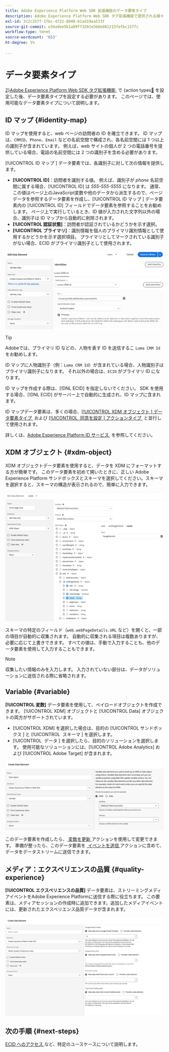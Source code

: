 ```yaml
---
title: Adobe Experience Platform Web SDK 拡張機能のデータ要素タイプ
description: Adobe Experience Platform Web SDK タグ拡張機能で提供される様々なデータ要素タイプについて説明します。
exl-id: 3c2c257f-1fbc-4722-8040-61ad19aa533f
source-git-commit: e34a9ee5b1a09ff3391e5b0e981215fefbc157fc
workflow-type: tm+mt
source-wordcount: '653'
ht-degree: 5%

---
```



# データ要素タイプ

[2&rbrace;Adobe Experience Platform Web SDK タグ拡張機能 &#x200B;](action-types.md) で &lbrace;action types[&#128279;](web-sdk-extension-configuration.md) を設定した後、データ要素タイプを設定する必要があります。 このページでは、使用可能なデータ要素タイプについて説明します。

## ID マップ {#identity-map}

ID マップを使用すると、web ページの訪問者の ID を確立できます。 ID マップは、`CRMID`、`Phone`、`Email` などの名前空間で構成され、各名前空間には 1 つ以上の識別子が含まれています。 例えば、web サイトの個人が 2 つの電話番号を提供している場合、電話の名前空間には 2 つの識別子を含める必要があります。

[!UICONTROL ID マップ &#x200B;] データ要素では、各識別子に対して次の情報を提供します。

* **[!UICONTROL ID]**：訪問者を識別する値。 例えば、識別子が _phone_ 名前空間に属する場合、[!UICONTROL ID] は _555-555-5555_ になります。 通常、この値はページ上のJavaScript変数や他のデータから派生するので、ページデータを参照するデータ要素を作成し、[!UICONTROL ID マップ &#x200B;] データ要素内の [!UICONTROL ID] フィールドでデータ要素を参照することをお勧めします。 ページ上で実行しているとき、ID 値が入力された文字列以外の場合、識別子は ID マップから自動的に削除されます。
* **[!UICONTROL 認証状態]**：訪問者が認証されているかどうかを示す選択。
* **[!UICONTROL プライマリ]**：識別情報を個人のプライマリ識別情報として使用するかどうかを示す選択項目。 プライマリとしてマークされている識別子がない場合、ECID がプライマリ識別子として使用されます。

![&#x200B; データ要素の編集画面を示す UI 画像。](assets/identity-map-data-element.png)

>[!TIP]
>
>Adobeでは、プライマリ ID などの、人物を表す ID を送信するこ `Luma CRM Id` をお勧めします。
>
>ID マップに人物識別子（例：`Luma CRM Id`）が含まれている場合、人物識別子はプライマリ識別子になります。 それ以外の場合は、`ECID` がプライマリ ID になります。

ID マップを作成する際は、[!DNL ECID] を指定しないでください。 SDK を使用する場合、[!DNL ECID] がサーバー上で自動的に生成され、ID マップに含まれます。

ID マップデータ要素は、多くの場合、[[!UICONTROL XDM オブジェクト &#x200B;] データ要素タイプ &#x200B;](#xdm-object) および [[!UICONTROL &#x200B; 同意を設定 &#x200B;] アクションタイプ &#x200B;](action-types.md#set-consent) と並行して使用されます。

詳しくは、[Adobe Experience Platform ID サービス &#x200B;](../../../../identity-service/home.md) を参照してください。

## XDM オブジェクト {#xdm-object}

XDM オブジェクトデータ要素を使用すると、データを XDM にフォーマットする方が簡単です。 このデータ要素を初めて開いたときに、正しい Adobe Experience Platform サンドボックスとスキーマを選択してください。スキーマを選択すると、スキーマの構造が表示されるので、簡単に入力できます。

![XDM オブジェクト構造を示す UI 画像。](assets/XDM-object.png)

スキーマの特定のフィールド（`web.webPageDetails.URL` など）を開くと、一部の項目が自動的に収集されます。 自動的に収集される項目は複数ありますが、必要に応じて上書きできます。 すべての値は、手動で入力することも、他のデータ要素を使用して入力することもできます。

>[!NOTE]
>
>収集したい情報のみを入力します。 入力されていない部分は、データがソリューションに送信される際に省略されます。

## Variable {#variable}

**[!UICONTROL 変数]** データ要素を使用して、ペイロードオブジェクトを作成できます。 [!UICONTROL XDM] オブジェクトと [!UICONTROL Data] オブジェクトの両方がサポートされています。

* [!UICONTROL XDM] を選択した場合は、目的の [!UICONTROL &#x200B; サンドボックス &#x200B;] と [!UICONTROL &#x200B; スキーマ &#x200B;] を選択します。
* [!UICONTROL &#x200B; データ &#x200B;] を選択したら、目的のソリューションを選択します。 使用可能なソリューションには、[!UICONTROL Adobe Analytics] および [!UICONTROL Adobe Target] が含まれます。

![&#x200B; データ要素オプションを示すタグ UI の画像。](assets/variable-data-element.png)

このデータ要素を作成したら、[&#x200B; 変数を更新 &#x200B;](./action-types.md#update-variable) アクションを使用して変更できます。 準備が整ったら、このデータ要素を [&#x200B; イベントを送信 &#x200B;](./action-types.md#send-event) アクションに含めて、データをデータストリームに送信できます。

## メディア：エクスペリエンスの品質 {#quality-experience}

**[!UICONTROL エクスペリエンスの品質]** データ要素は、ストリーミングメディアイベントをAdobe Experience Platformに送信する際に役立ちます。 この要素は、メディアセッションの作成時に追加できます。追加したメディアイベントには、更新されたエクスペリエンス品質データが含まれます。

![&#x200B; エクスペリエンスデータ要素の品質の作成画面を示す UI 画像。](assets/qoe-data-element.png)

## 次の手順 {#next-steps}

[ECID へのアクセス &#x200B;](accessing-the-ecid.md) など、特定のユースケースについて説明します。
